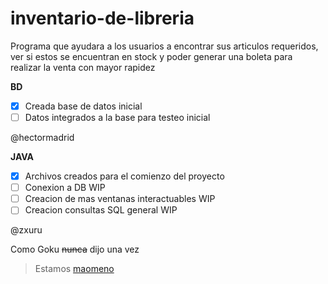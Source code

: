 # inventario-de-libreria

Programa que ayudara a los usuarios a encontrar sus articulos requeridos, ver si estos se encuentran en stock y poder generar una boleta para realizar la venta con mayor rapidez

__BD__
- [x] Creada base de datos inicial
- [ ] Datos integrados a la base para testeo inicial

@hectormadrid

__JAVA__
- [x] Archivos creados para el comienzo del proyecto
- [ ] Conexion a DB WIP
- [ ] Creacion de mas ventanas interactuables WIP
- [ ] Creacion consultas SQL general WIP

@zxuru

Como Goku ~~nunca~~ dijo una vez

> Estamos [maomeno](/Images/maomeno.jpg)

